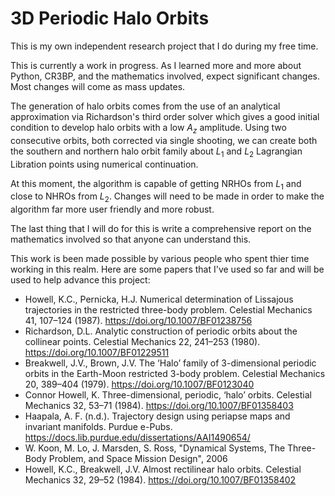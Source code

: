 # 3D Periodic Halo Orbits
This is my own independent research project that I do during my free time. 

This is currently a work in progress. As I learned more and more about Python, CR3BP, and the mathematics involved, expect significant changes. Most changes will come as mass updates.


The generation of halo orbits comes from the use of an analytical approximation via Richardson's third order solver which gives a good initial condition to develop halo orbits with a low $A_{z}$ amplitude. Using two consecutive orbits, both corrected via single shooting, we can create both the southern and northern halo orbit family about $L_{1}$ and $L_{2}$ Lagrangian Libration points using numerical continuation.

At this moment, the algorithm is capable of getting NRHOs from $L_{1}$ and close to NHROs from $L_{2}$. Changes will need to be made in order to make the algorithm far more user friendly and more robust.

The last thing that I will do for this is write a comprehensive report on the mathematics involved so that anyone can understand this.

This work is been made possible by various people who spent thier time working in this realm. Here are some papers that I've used so far and will be used to help advance this project:

- Howell, K.C., Pernicka, H.J. Numerical determination of Lissajous trajectories in the restricted three-body problem. Celestial Mechanics 41, 107–124 (1987). https://doi.org/10.1007/BF01238756
- Richardson, D.L. Analytic construction of periodic orbits about the collinear points. Celestial Mechanics 22, 241–253 (1980). https://doi.org/10.1007/BF01229511
- Breakwell, J.V., Brown, J.V. The ‘Halo’ family of 3-dimensional periodic orbits in the Earth-Moon restricted 3-body problem. Celestial Mechanics 20, 389–404 (1979). https://doi.org/10.1007/BF0123040
- Connor Howell, K. Three-dimensional, periodic, ‘halo’ orbits. Celestial Mechanics 32, 53–71 (1984). https://doi.org/10.1007/BF01358403
- Haapala, A. F. (n.d.). Trajectory design using periapse maps and invariant manifolds. Purdue e-Pubs. https://docs.lib.purdue.edu/dissertations/AAI1490654/
- W. Koon, M. Lo, J. Marsden, S. Ross, "Dynamical Systems, The Three-Body Problem, and Space Mission Design", 2006
- Howell, K.C., Breakwell, J.V. Almost rectilinear halo orbits. Celestial Mechanics 32, 29–52 (1984). https://doi.org/10.1007/BF01358402
